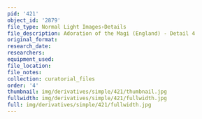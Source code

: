 ```yaml
---
pid: '421'
object_id: '2879'
file_type: Normal Light Images›Details
file_description: Adoration of the Magi (England) - Detail 4
original_format:
research_date:
researchers:
equipment_used:
file_location:
file_notes:
collection: curatorial_files
order: '4'
thumbnail: img/derivatives/simple/421/thumbnail.jpg
fullwidth: img/derivatives/simple/421/fullwidth.jpg
full: img/derivatives/simple/421/fullwidth.jpg
---
```

